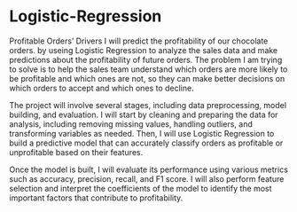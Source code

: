 # Logistic-Regression
 Profitable Orders’ Drivers
  I will predict the profitability of our chocolate orders. by  useing  Logistic Regression to analyze the sales data and make predictions about the profitability of future orders. The problem I am trying to solve is to help the sales team understand which orders are more likely to be profitable and which ones are not, so they can make better decisions on which orders to accept and which ones to decline.

The project will involve several stages, including data preprocessing, model building, and evaluation. I will start by cleaning and preparing the data for analysis, including removing missing values, handling outliers, and transforming variables as needed. Then, I will use Logistic Regression to build a predictive model that can accurately classify orders as profitable or unprofitable based on their features.

Once the model is built, I will evaluate its performance using various metrics such as accuracy, precision, recall, and F1 score. I will also perform feature selection and interpret the coefficients of the model to identify the most important factors that contribute to profitability.




